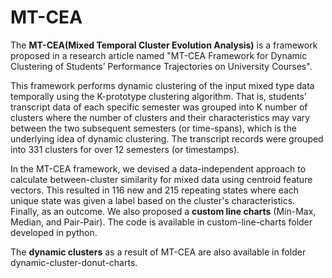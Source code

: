 # MT-CEA 
The **MT-CEA(Mixed Temporal Cluster Evolution Analysis)** is a framework proposed in a research article named "MT-CEA Framework for Dynamic Clustering of Students’
Performance Trajectories on University Courses".

This framework performs dynamic clustering of the input mixed type data temporally using the K-prototype clustering algorithm. That is, students' transcript data of each specific semester was grouped into K number of clusters where the number of clusters and their characteristics may vary between the two subsequent semesters (or time-spans), which is the underlying idea of dynamic clustering. The transcript records were grouped into 331 clusters for over 12 semesters (or timestamps).

In the MT-CEA framework, we devised a data-independent approach to calculate between-cluster similarity for mixed data using centroid feature vectors. This resulted in 116 new and 215 repeating states where each unique state was given a label based on the cluster's characteristics. Finally, as an outcome. We also proposed a **custom line charts** (Min-Max, Median, and Pair-Pair). The code is available in custom-line-charts folder developed in python.

The **dynamic clusters** as a result of MT-CEA are also available in folder dynamic-cluster-donut-charts.
